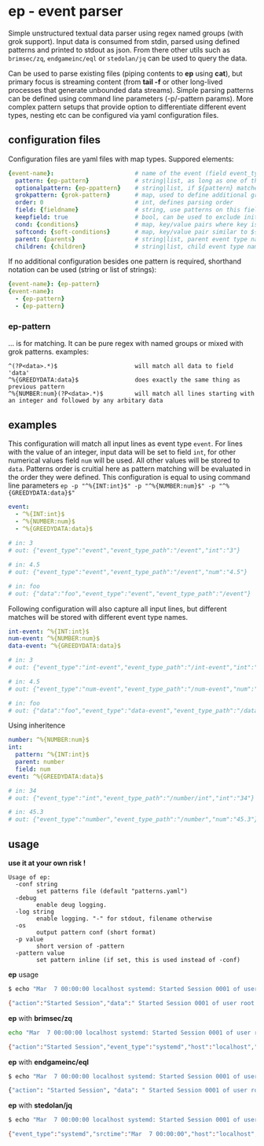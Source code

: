 
# ep - event parser

Simple unstructured textual data parser using regex named groups (with grok support). Input data is consumed from stdin, parsed using defined patterns and printed to stdout as json. From there other utils such as `brimsec/zq`, `endgameinc/eql` or `stedolan/jq` can be used to query the data.

Can be used to parse existing files (piping contents to **ep** using **cat**), but primary focus is streaming content (from **tail -f** or other long-lived processes that generate unbounded data streams). Simple parsing patterns can be defined using command line parameters (-p/-pattern params). More complex pattern setups that provide option to differentiate different event types, nesting etc can be configured via yaml configuration files.

## configuration files
Configuration files are yaml files with map types. Suppored elements:
```yaml
{event-name}:                       # name of the event (field event_type), if pattern matches
  pattern: {ep-pattern}             # string|list, as long as one of these patterns match, this EP event type is a match
  optionalpattern: {ep-ppattern}    # string|list, if ${pattern} matches, optional patterns are used to extract additional data
  grokpattern: {grok-pattern}       # map, used to define additional grok patterns for this ep pattern (these grok patterns can be used )
  order: 0                          # int, defines parsing order
  field: {fieldname}                # string, use patterns on this field (default: data)
  keepfield: true                   # bool, can be used to exclude initial ${field} from results
  cond: {conditions}                # map, key/value pairs where key is field name and value is ep-pattern. ${pattern} is evaluated if all these conditions are satisfied (condition patterns match)
  softcond: {soft-conditions}       # map, key/value pair similar to ${cond}. only these fields are matched that exist.
  parent: {parents}                 # string|list, parent event type name(s)
  children: {children}              # string|list, child event type name(s) or filename(s) of another conf file (event types from there are considered as child event types)
```

If no additional configuration besides one pattern is required, shorthand notation can be used (string or list of strings):
```yaml
{event-name}: {ep-pattern}
{event-name}:
  - {ep-pattern}
  - {ep-pattern}
```

### ep-pattern
... is for matching. It can be pure regex with named groups or mixed with grok patterns. examples:
```
^(?P<data>.*)$                      will match all data to field 'data'
^%{GREEDYDATA:data}$                does exactly the same thing as previous pattern
^%{NUMBER:num}(?P<data>.*)$         will match all lines starting with an integer and followed by any arbitary data
```

## examples

This configuration will match all input lines as event type `event`. For lines with the value of an integer, input data will be set to field `int`, for other numerical values field `num` will be used. All other values will be stored to `data`. Patterns order is cruitial here as pattern matching will be evaluated in the order they were defined. This configuration is equal to using command line parameters `ep -p "^%{INT:int}$" -p "^%{NUMBER:num}$" -p "^%{GREEDYDATA:data}$"`
```yaml
event:
  - ^%{INT:int}$
  - ^%{NUMBER:num}$
  - ^%{GREEDYDATA:data}$
  
# in: 3
# out: {"event_type":"event","event_type_path":"/event","int":"3"}

# in: 4.5
# out: {"event_type":"event","event_type_path":"/event","num":"4.5"}

# in: foo
# out: {"data":"foo","event_type":"event","event_type_path":"/event"}
```

Following configuration will also capture all input lines, but different matches will be stored with different event type names. 
```yaml
int-event: ^%{INT:int}$
num-event: ^%{NUMBER:num}$
data-event: ^%{GREEDYDATA:data}$

# in: 3
# out: {"event_type":"int-event","event_type_path":"/int-event","int":"3"}

# in: 4.5
# out: {"event_type":"num-event","event_type_path":"/num-event","num":"4.5"}

# in: foo
# out: {"data":"foo","event_type":"data-event","event_type_path":"/data-event"}
```

Using inheritence
```yaml
number: ^%{NUMBER:num}$
int:
  pattern: ^%{INT:int}$
  parent: number
  field: num
event: ^%{GREEDYDATA:data}$

# in: 34
# out: {"event_type":"int","event_type_path":"/number/int","int":"34"}

# in: 45.3
# out: {"event_type":"number","event_type_path":"/number","num":"45.3"}
```
## usage

**use it at your own risk !**

```text
Usage of ep:
  -conf string
        set patterns file (default "patterns.yaml")
  -debug
        enable deug logging.
  -log string
        enable logging. "-" for stdout, filename otherwise
  -os
        output pattern conf (short format)
  -p value
        short version of -pattern
  -pattern value
        set pattern inline (if set, this is used instead of -conf)
```

**ep** usage
```bash
$ echo "Mar  7 00:00:00 localhost systemd: Started Session 0001 of user root " | ep

{"action":"Started Session","data":" Started Session 0001 of user root ","event_type":"systemd","host":"localhost","pid":"","program":"systemd","session_id":"0001","srctime":"Mar  7 00:00:00","type":"systemd","user":"root"}
```

**ep** with **brimsec/zq**
```bash
echo "Mar  7 00:00:00 localhost systemd: Started Session 0001 of user root " | ep | zq -i ndjson -f ndjson "event_type=systemd user=root | cut event_type,srctime,host,program,session_id,user,action" -

{"action":"Started Session","event_type":"systemd","host":"localhost","program":"systemd","session_id":"0001","srctime":"Mar  7 00:00:00","user":"root"}
```
**ep** with **endgameinc/eql**
```bash
$ echo "Mar  7 00:00:00 localhost systemd: Started Session 0001 of user root " | ep | eql query "systemd where user == 'root'"

{"action": "Started Session", "data": " Started Session 0001 of user root ", "event_type": "systemd", "host": "localhost", "pid": "", "program": "systemd", "session_id": "0001", "srctime": "Mar  7 00:00:00", "type": "systemd", "user": "root"}
```

**ep** with **stedolan/jq**
```bash
$ echo "Mar  7 00:00:00 localhost systemd: Started Session 0001 of user root " | ep | jq -c '. | select(.event_type=="systemd" and .user=="root") | {event_type, srctime, host, program, session_id, user, action }'

{"event_type":"systemd","srctime":"Mar  7 00:00:00","host":"localhost","program":"systemd","session_id":"0001","user":"root","action":"Started Session"}
```
